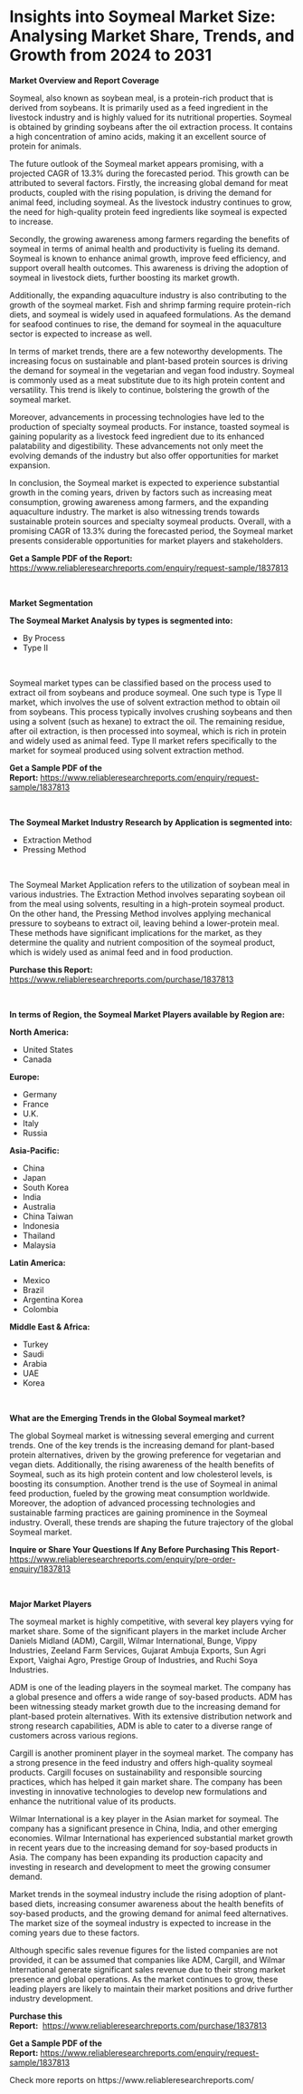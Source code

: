 <p><h1>Insights into Soymeal Market Size: Analysing Market Share, Trends, and Growth from 2024 to 2031</h1></p><p><strong>Market Overview and Report Coverage</strong></p>
<p><p>Soymeal, also known as soybean meal, is a protein-rich product that is derived from soybeans. It is primarily used as a feed ingredient in the livestock industry and is highly valued for its nutritional properties. Soymeal is obtained by grinding soybeans after the oil extraction process. It contains a high concentration of amino acids, making it an excellent source of protein for animals.</p><p>The future outlook of the Soymeal market appears promising, with a projected CAGR of 13.3% during the forecasted period. This growth can be attributed to several factors. Firstly, the increasing global demand for meat products, coupled with the rising population, is driving the demand for animal feed, including soymeal. As the livestock industry continues to grow, the need for high-quality protein feed ingredients like soymeal is expected to increase.</p><p>Secondly, the growing awareness among farmers regarding the benefits of soymeal in terms of animal health and productivity is fueling its demand. Soymeal is known to enhance animal growth, improve feed efficiency, and support overall health outcomes. This awareness is driving the adoption of soymeal in livestock diets, further boosting its market growth.</p><p>Additionally, the expanding aquaculture industry is also contributing to the growth of the soymeal market. Fish and shrimp farming require protein-rich diets, and soymeal is widely used in aquafeed formulations. As the demand for seafood continues to rise, the demand for soymeal in the aquaculture sector is expected to increase as well.</p><p>In terms of market trends, there are a few noteworthy developments. The increasing focus on sustainable and plant-based protein sources is driving the demand for soymeal in the vegetarian and vegan food industry. Soymeal is commonly used as a meat substitute due to its high protein content and versatility. This trend is likely to continue, bolstering the growth of the soymeal market.</p><p>Moreover, advancements in processing technologies have led to the production of specialty soymeal products. For instance, toasted soymeal is gaining popularity as a livestock feed ingredient due to its enhanced palatability and digestibility. These advancements not only meet the evolving demands of the industry but also offer opportunities for market expansion.</p><p>In conclusion, the Soymeal market is expected to experience substantial growth in the coming years, driven by factors such as increasing meat consumption, growing awareness among farmers, and the expanding aquaculture industry. The market is also witnessing trends towards sustainable protein sources and specialty soymeal products. Overall, with a promising CAGR of 13.3% during the forecasted period, the Soymeal market presents considerable opportunities for market players and stakeholders.</p></p>
<p><strong>Get a Sample PDF of the Report:</strong> <a href="https://www.reliableresearchreports.com/enquiry/request-sample/1837813">https://www.reliableresearchreports.com/enquiry/request-sample/1837813</a></p>
<p>&nbsp;</p>
<p><strong>Market Segmentation</strong></p>
<p><strong>The Soymeal Market Analysis by types is segmented into:</strong></p>
<p><ul><li>By Process</li><li>Type II</li></ul></p>
<p>&nbsp;</p>
<p><p>Soymeal market types can be classified based on the process used to extract oil from soybeans and produce soymeal. One such type is Type II market, which involves the use of solvent extraction method to obtain oil from soybeans. This process typically involves crushing soybeans and then using a solvent (such as hexane) to extract the oil. The remaining residue, after oil extraction, is then processed into soymeal, which is rich in protein and widely used as animal feed. Type II market refers specifically to the market for soymeal produced using solvent extraction method.</p></p>
<p><strong>Get a Sample PDF of the Report:</strong>&nbsp;<a href="https://www.reliableresearchreports.com/enquiry/request-sample/1837813">https://www.reliableresearchreports.com/enquiry/request-sample/1837813</a></p>
<p>&nbsp;</p>
<p><strong>The Soymeal Market Industry Research by Application is segmented into:</strong></p>
<p><ul><li>Extraction Method</li><li>Pressing Method</li></ul></p>
<p>&nbsp;</p>
<p><p>The Soymeal Market Application refers to the utilization of soybean meal in various industries. The Extraction Method involves separating soybean oil from the meal using solvents, resulting in a high-protein soymeal product. On the other hand, the Pressing Method involves applying mechanical pressure to soybeans to extract oil, leaving behind a lower-protein meal. These methods have significant implications for the market, as they determine the quality and nutrient composition of the soymeal product, which is widely used as animal feed and in food production.</p></p>
<p><strong>Purchase this Report:</strong>&nbsp; <a href="https://www.reliableresearchreports.com/purchase/1837813">https://www.reliableresearchreports.com/purchase/1837813</a></p>
<p>&nbsp;</p>
<p><strong>In terms of Region, the Soymeal Market Players available by Region are:</strong></p>
<p>
    <p> <strong> North America: </strong>
        <ul>
            <li>United States</li>
            <li>Canada</li>
        </ul>
        </p> 
    <p> <strong> Europe: </strong>
        <ul>
            <li>Germany</li>
            <li>France</li>
            <li>U.K.</li>
            <li>Italy</li>
            <li>Russia</li>
        </ul>
        </p> 
    <p> <strong> Asia-Pacific: </strong>
        <ul>
            <li>China</li>
            <li>Japan</li>
            <li>South Korea</li>
            <li>India</li>
            <li>Australia</li>
            <li>China Taiwan</li>
            <li>Indonesia</li>
            <li>Thailand</li>
            <li>Malaysia</li>
        </ul>
        </p> 
    <p> <strong> Latin America: </strong>
        <ul>
            <li>Mexico</li>
            <li>Brazil</li>
            <li>Argentina Korea</li>
            <li>Colombia</li>
        </ul>
        </p> 
    <p> <strong> Middle East & Africa: </strong>
        <ul>
            <li>Turkey</li>
            <li>Saudi</li>
            <li>Arabia</li>
            <li>UAE</li>
            <li>Korea</li>
        </ul>
    </p>
    </p>
<p>&nbsp;</p>
<p><strong>What are the Emerging Trends in the Global Soymeal market?</strong></p>
<p><p>The global Soymeal market is witnessing several emerging and current trends. One of the key trends is the increasing demand for plant-based protein alternatives, driven by the growing preference for vegetarian and vegan diets. Additionally, the rising awareness of the health benefits of Soymeal, such as its high protein content and low cholesterol levels, is boosting its consumption. Another trend is the use of Soymeal in animal feed production, fueled by the growing meat consumption worldwide. Moreover, the adoption of advanced processing technologies and sustainable farming practices are gaining prominence in the Soymeal industry. Overall, these trends are shaping the future trajectory of the global Soymeal market.</p></p>
<p><strong>Inquire or Share Your Questions If Any Before Purchasing This Report</strong>- <a href="https://www.reliableresearchreports.com/enquiry/pre-order-enquiry/1837813">https://www.reliableresearchreports.com/enquiry/pre-order-enquiry/1837813</a></p>
<p>&nbsp;</p>
<p><strong>Major Market Players</strong></p>
<p><p>The soymeal market is highly competitive, with several key players vying for market share. Some of the significant players in the market include Archer Daniels Midland (ADM), Cargill, Wilmar International, Bunge, Vippy Industries, Zeeland Farm Services, Gujarat Ambuja Exports, Sun Agri Export, Vaighai Agro, Prestige Group of Industries, and Ruchi Soya Industries.</p><p>ADM is one of the leading players in the soymeal market. The company has a global presence and offers a wide range of soy-based products. ADM has been witnessing steady market growth due to the increasing demand for plant-based protein alternatives. With its extensive distribution network and strong research capabilities, ADM is able to cater to a diverse range of customers across various regions.</p><p>Cargill is another prominent player in the soymeal market. The company has a strong presence in the feed industry and offers high-quality soymeal products. Cargill focuses on sustainability and responsible sourcing practices, which has helped it gain market share. The company has been investing in innovative technologies to develop new formulations and enhance the nutritional value of its products.</p><p>Wilmar International is a key player in the Asian market for soymeal. The company has a significant presence in China, India, and other emerging economies. Wilmar International has experienced substantial market growth in recent years due to the increasing demand for soy-based products in Asia. The company has been expanding its production capacity and investing in research and development to meet the growing consumer demand.</p><p>Market trends in the soymeal industry include the rising adoption of plant-based diets, increasing consumer awareness about the health benefits of soy-based products, and the growing demand for animal feed alternatives. The market size of the soymeal industry is expected to increase in the coming years due to these factors.</p><p>Although specific sales revenue figures for the listed companies are not provided, it can be assumed that companies like ADM, Cargill, and Wilmar International generate significant sales revenue due to their strong market presence and global operations. As the market continues to grow, these leading players are likely to maintain their market positions and drive further industry development.</p></p>
<p><strong>Purchase this Report:</strong>&nbsp;&nbsp;<a href="https://www.reliableresearchreports.com/purchase/1837813">https://www.reliableresearchreports.com/purchase/1837813</a></p>
<p></p>
<p><strong>Get a Sample PDF of the Report:</strong>&nbsp;<a href="https://www.reliableresearchreports.com/enquiry/request-sample/1837813">https://www.reliableresearchreports.com/enquiry/request-sample/1837813</a></p>
<p>Check more reports on https://www.reliableresearchreports.com/</p>